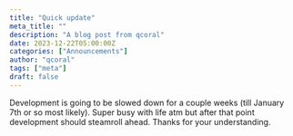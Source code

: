 ```yaml
---
title: "Quick update"
meta_title: ""
description: "A blog post from qcoral"
date: 2023-12-22T05:00:00Z
categories: ["Announcements"]
author: "qcoral"
tags: ["meta"]
draft: false
---
```


Development is going to be slowed down for a couple weeks (till January 7th or so most likely). Super busy with life atm but after that point development should steamroll ahead. Thanks for your understanding.